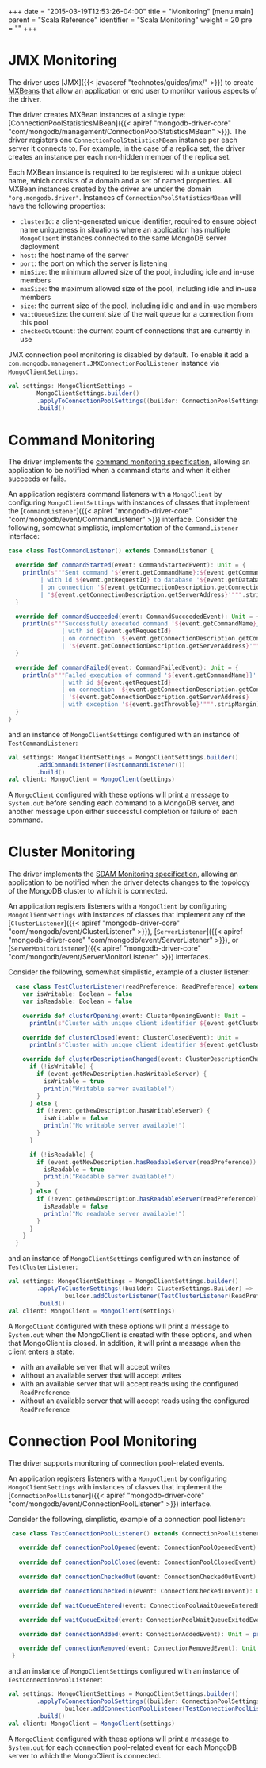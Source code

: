 +++
date = "2015-03-19T12:53:26-04:00"
title = "Monitoring"
[menu.main]
  parent = "Scala Reference"
  identifier = "Scala Monitoring"
  weight = 20
  pre = "<i class='fa'></i>"
+++

# JMX Monitoring

The driver uses [JMX]({{< javaseref "technotes/guides/jmx/" >}}) to create
[MXBeans](http://docs.oracle.com/javase/tutorial/jmx/mbeans/mxbeans.html) that allow an
application or end user to monitor various aspects of the driver.

The driver creates MXBean instances of a single type:
[ConnectionPoolStatisticsMBean]({{< apiref "mongodb-driver-core" "com/mongodb/management/ConnectionPoolStatisticsMBean" >}}).
 The driver registers one `ConnectionPoolStatisticsMBean` instance per each server it connects to. For example, in the case of a replica
 set, the driver creates an instance per each non-hidden member of the replica set.

Each MXBean instance is required to be registered with a unique object name, which consists of a domain and a set of named properties. All
MXBean instances created by the driver are under the domain `"org.mongodb.driver"`.  Instances of `ConnectionPoolStatisticsMBean` will have
the following properties:

- `clusterId`: a client-generated unique identifier, required to ensure object name uniqueness in situations where an
application has multiple `MongoClient` instances connected to the same MongoDB server deployment
- `host`: the host name of the server
- `port`: the port on which the server is listening
- `minSize`: the minimum allowed size of the pool, including idle and in-use members
- `maxSize`: the maximum allowed size of the pool, including idle and in-use members
- `size`: the current size of the pool, including idle and and in-use members
- `waitQueueSize`: the current size of the wait queue for a connection from this pool
- `checkedOutCount`: the current count of connections that are currently in use


JMX connection pool monitoring is disabled by default. To enable it add a `com.mongodb.management.JMXConnectionPoolListener` instance via 
`MongoClientSettings`:

```scala
val settings: MongoClientSettings =
        MongoClientSettings.builder()
        .applyToConnectionPoolSettings((builder: ConnectionPoolSettings.Builder) => builder.addConnectionPoolListener(new JMXConnectionPoolListener()))
        .build()
```

# Command Monitoring

The driver implements the
[command monitoring specification](https://github.com/mongodb/specifications/blob/master/source/command-monitoring/command-monitoring.rst),
allowing an application to be notified when a command starts and when it either succeeds or fails.

An application registers command listeners with a `MongoClient` by configuring `MongoClientSettings` with instances of classes
that implement the [`CommandListener`]({{< apiref "mongodb-driver-core" "com/mongodb/event/CommandListener" >}}) interface. Consider the following, somewhat
simplistic, implementation of the `CommandListener` interface:
 
```scala
case class TestCommandListener() extends CommandListener {

  override def commandStarted(event: CommandStartedEvent): Unit = {
    println(s"""Sent command '${event.getCommandName}:${event.getCommand.get(event.getCommandName)}'
         | with id ${event.getRequestId} to database '${event.getDatabaseName}'
         | on connection '${event.getConnectionDescription.getConnectionId}' to server
         | '${event.getConnectionDescription.getServerAddress}'""".stripMargin)
  }

  override def commandSucceeded(event: CommandSucceededEvent): Unit = {
    println(s"""Successfully executed command '${event.getCommandName}}'
               | with id ${event.getRequestId}
               | on connection '${event.getConnectionDescription.getConnectionId}' to server
               | '${event.getConnectionDescription.getServerAddress}'""".stripMargin)
  }

  override def commandFailed(event: CommandFailedEvent): Unit = {
    println(s"""Failed execution of command '${event.getCommandName}}'
               | with id ${event.getRequestId}
               | on connection '${event.getConnectionDescription.getConnectionId}' to server
               | '${event.getConnectionDescription.getServerAddress}
               | with exception '${event.getThrowable}'""".stripMargin)
  }
}                                                                                                                         
```


and an instance of `MongoClientSettings` configured with an instance of `TestCommandListener`:

```scala
val settings: MongoClientSettings = MongoClientSettings.builder()
        .addCommandListener(TestCommandListener())
        .build()
val client: MongoClient = MongoClient(settings)
```

A `MongoClient` configured with these options will print a message to `System.out` before sending each command to a MongoDB server, and
another message upon either successful completion or failure of each command.

# Cluster Monitoring

The driver implements the
[SDAM Monitoring specification](https://github.com/mongodb/specifications/blob/master/source/server-discovery-and-monitoring/server-discovery-and-monitoring-monitoring.rst),
allowing an application to be notified when the driver detects changes to the topology of the MongoDB cluster to which it is connected.

An application registers listeners with a `MongoClient` by configuring  `MongoClientSettings` with instances of classes that
implement any of the [`ClusterListener`]({{< apiref "mongodb-driver-core" "com/mongodb/event/ClusterListener" >}}),
 [`ServerListener`]({{< apiref "mongodb-driver-core" "com/mongodb/event/ServerListener" >}}),
or [`ServerMonitorListener`]({{< apiref "mongodb-driver-core" "com/mongodb/event/ServerMonitorListener" >}}) interfaces.

Consider the following, somewhat simplistic, example of a cluster listener:

```scala
  case class TestClusterListener(readPreference: ReadPreference) extends ClusterListener {
    var isWritable: Boolean = false
    var isReadable: Boolean = false

    override def clusterOpening(event: ClusterOpeningEvent): Unit = 
      println(s"Cluster with unique client identifier ${event.getClusterId} opening")

    override def clusterClosed(event: ClusterClosedEvent): Unit =
      println(s"Cluster with unique client identifier ${event.getClusterId} closed")

    override def clusterDescriptionChanged(event: ClusterDescriptionChangedEvent): Unit = {
      if (!isWritable) {
        if (event.getNewDescription.hasWritableServer) {
          isWritable = true
          println("Writable server available!")
        }
      } else {
        if (!event.getNewDescription.hasWritableServer) {
          isWritable = false
          println("No writable server available!")
        }
      }

      if (!isReadable) {
        if (event.getNewDescription.hasReadableServer(readPreference)) {
          isReadable = true
          println("Readable server available!")
        }
      } else {
        if (!event.getNewDescription.hasReadableServer(readPreference)) {
          isReadable = false
          println("No readable server available!")
        }
      }
    }
  }
```

and an instance of `MongoClientSettings` configured with an instance of `TestClusterListener`:

```scala
val settings: MongoClientSettings = MongoClientSettings.builder()
        .applyToClusterSettings((builder: ClusterSettings.Builder) =>
                builder.addClusterListener(TestClusterListener(ReadPreference.secondary())))
        .build()
val client: MongoClient = MongoClient(settings)
```

A `MongoClient` configured with these options will print a message to `System.out` when the MongoClient is created with these options,
and when that MongoClient is closed.  In addition, it will print a message when the client enters a state:

* with an available server that will accept writes
* without an available server that will accept writes
* with an available server that will accept reads using the configured `ReadPreference`
* without an available server that will accept reads using the configured `ReadPreference`

# Connection Pool Monitoring

The driver supports monitoring of connection pool-related events.

An application registers listeners with a `MongoClient` by configuring `MongoClientSettings` with instances of classes that
implement the [`ConnectionPoolListener`]({{< apiref "mongodb-driver-core" "com/mongodb/event/ConnectionPoolListener" >}}) interface.

Consider the following, simplistic, example of a connection pool listener:

```scala
 case class TestConnectionPoolListener() extends ConnectionPoolListener {

   override def connectionPoolOpened(event: ConnectionPoolOpenedEvent): Unit = println(event)
   
   override def connectionPoolClosed(event: ConnectionPoolClosedEvent): Unit = println(event)

   override def connectionCheckedOut(event: ConnectionCheckedOutEvent): Unit = println(event)

   override def connectionCheckedIn(event: ConnectionCheckedInEvent): Unit = println(event)

   override def waitQueueEntered(event: ConnectionPoolWaitQueueEnteredEvent): Unit = println(event)

   override def waitQueueExited(event: ConnectionPoolWaitQueueExitedEvent): Unit = println(event)

   override def connectionAdded(event: ConnectionAddedEvent): Unit = println(event)

   override def connectionRemoved(event: ConnectionRemovedEvent): Unit = println(event)
 }
```

and an instance of `MongoClientSettings` configured with an instance of `TestConnectionPoolListener`:

```scala
val settings: MongoClientSettings = MongoClientSettings.builder()
        .applyToConnectionPoolSettings((builder: ConnectionPoolSettings.Builder) =>
                builder.addConnectionPoolListener(TestConnectionPoolListener()))
        .build()
val client: MongoClient = MongoClient(settings)
```

A `MongoClient` configured with these options will print a message to `System.out` for each connection pool-related event for each MongoDB
server to which the MongoClient is connected.
